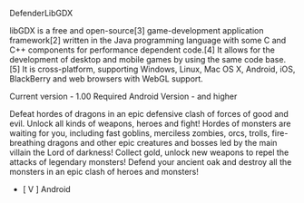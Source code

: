 DefenderLibGDX

libGDX is a free and open-source[3] game-development application framework[2] written in the Java programming language with some C and C++ components for performance dependent code.[4] It allows for the development of desktop and mobile games by using the same code base.[5] It is cross-platform, supporting Windows, Linux, Mac OS X, Android, iOS, BlackBerry and web browsers with WebGL support.

Current version - 1.00
Required Android Version - and higher

Defeat hordes of dragons in an epic defensive clash of forces of good and evil. Unlock all kinds of weapons, heroes and fight! Hordes of monsters are waiting for you, including fast goblins, merciless zombies, orcs, trolls, fire-breathing dragons and other epic creatures and bosses led by the main villain the Lord of darkness!
Collect gold, unlock new weapons to repel the attacks of legendary monsters! Defend your ancient oak and destroy all the monsters in an epic clash of heroes and monsters!
- [ V ] Android 
